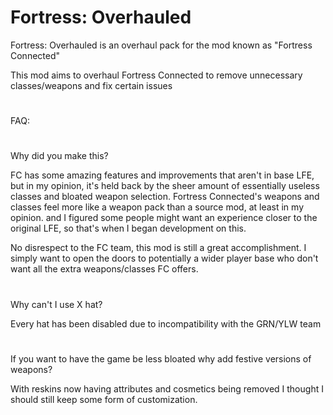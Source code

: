 # Fortress: Overhauled

Fortress: Overhauled is an overhaul pack for the mod known as "Fortress Connected"

This mod aims to overhaul Fortress Connected to remove unnecessary classes/weapons and fix certain issues

#

FAQ:

#

Why did you make this?

FC has some amazing features and improvements that aren't in base LFE, but in my opinion, it's held back by the sheer amount of essentially useless classes and bloated weapon selection.
Fortress Connected's weapons and classes feel more like a weapon pack than a source mod, at least in my opinion. and I figured some people might want an experience closer to the original LFE, so that's when I began development on this.

No disrespect to the FC team, this mod is still a great accomplishment. I simply want to open the doors to potentially a wider player base who don't want all the extra weapons/classes FC offers.

#

Why can't I use X hat?

Every hat has been disabled due to incompatibility with the GRN/YLW team

#

If you want to have the game be less bloated why add festive versions of weapons?

With reskins now having attributes and cosmetics being removed I thought I should still keep some form of customization.

